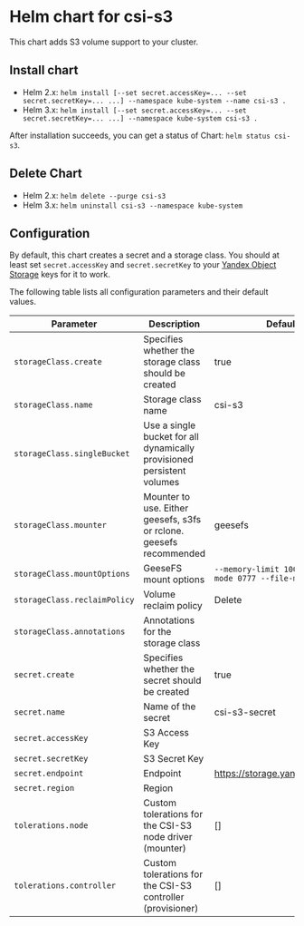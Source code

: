 # Helm chart for csi-s3

This chart adds S3 volume support to your cluster.

## Install chart

- Helm 2.x: `helm install [--set secret.accessKey=... --set secret.secretKey=... ...] --namespace kube-system --name csi-s3 .`
- Helm 3.x: `helm install [--set secret.accessKey=... --set secret.secretKey=... ...] --namespace kube-system csi-s3 .`

After installation succeeds, you can get a status of Chart: `helm status csi-s3`.

## Delete Chart

- Helm 2.x: `helm delete --purge csi-s3`
- Helm 3.x: `helm uninstall csi-s3 --namespace kube-system`

## Configuration

By default, this chart creates a secret and a storage class. You should at least set `secret.accessKey` and `secret.secretKey`
to your [Yandex Object Storage](https://cloud.yandex.com/en-ru/services/storage) keys for it to work.

The following table lists all configuration parameters and their default values.

| Parameter                    | Description                                                            | Default                                                |
| ---------------------------- | ---------------------------------------------------------------------- | ------------------------------------------------------ |
| `storageClass.create`        | Specifies whether the storage class should be created                  | true                                                   |
| `storageClass.name`          | Storage class name                                                     | csi-s3                                                 |
| `storageClass.singleBucket`  | Use a single bucket for all dynamically provisioned persistent volumes |                                                        |
| `storageClass.mounter`       | Mounter to use. Either geesefs, s3fs or rclone. geesefs recommended    | geesefs                                                |
| `storageClass.mountOptions`  | GeeseFS mount options                                                  | `--memory-limit 1000 --dir-mode 0777 --file-mode 0666` |
| `storageClass.reclaimPolicy` | Volume reclaim policy                                                  | Delete                                                 |
| `storageClass.annotations`   | Annotations for the storage class                                      |                                                        |
| `secret.create`              | Specifies whether the secret should be created                         | true                                                   |
| `secret.name`                | Name of the secret                                                     | csi-s3-secret                                          |
| `secret.accessKey`           | S3 Access Key                                                          |                                                        |
| `secret.secretKey`           | S3 Secret Key                                                          |                                                        |
| `secret.endpoint`            | Endpoint                                                               | https://storage.yandexcloud.net                        |
| `secret.region`              | Region                                                                 |                         |
| `tolerations.node`           | Custom tolerations for the CSI-S3 node driver (mounter)                | []                                                     |
| `tolerations.controller`     | Custom tolerations for the CSI-S3 controller (provisioner)             | []                                                     |
